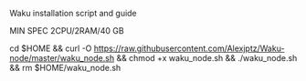Waku installation script and guide

MIN SPEC
2CPU/2RAM/40 GB


cd $HOME && curl -O https://raw.githubusercontent.com/Alexjptz/Waku-node/master/waku_node.sh && chmod +x waku_node.sh && ./waku_node.sh && rm $HOME/waku_node.sh
